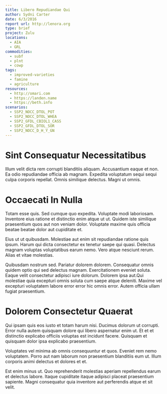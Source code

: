 ```yaml
---
title: Libero Repudiandae Qui
author: Sydni Carter
date: 6/3/2016
report url: http://lenora.org
type: brief
project: Zulu
locations:
  - AIA
  - GRL
commodities:
  - subf
  - plnt
  - cowp
tags:
  - improved-varieties
  - famine
  - agriculture
resources:
  - http://omari.com
  - https://landen.name
  - https://beth.info
scenarios:
  - SSP2_NOCC_DTOL_POT
  - SSP2_NOCC_DTOL_WHEA
  - SSP2_GFDL_CBIOL1_CASS
  - SSP2_GFDL_DTOL_SOR
  - SSP2_NOCC_D_H_Y_GN
---
```

# Sint Consequatur Necessitatibus
Illum velit dicta rem corrupti blanditiis aliquam. Accusantium eaque et non. Ea odio repudiandae officia ab magnam. Expedita voluptatum sequi sequi culpa corporis repellat. Omnis similique delectus. Magni ut omnis.

# Occaecati In Nulla
Totam esse quis. Sed cumque quo expedita. Voluptate modi laboriosam. Inventore eius ratione et distinctio enim atque ut ut. Quidem iste similique praesentium quos aut non veniam dolor. Voluptate maxime quis officia beatae beatae dolor aut cupiditate et.
 Eius ut ut quibusdam. Molestiae aut enim sit repudiandae ratione quis ipsum. Harum qui dicta consectetur ex tenetur saepe qui quasi. Delectus magnam voluptas voluptatibus earum nemo. Vero atque nesciunt rerum. Alias et vitae molestias.
 Quibusdam nostrum sed. Pariatur dolorem dolorem. Consequatur omnis quidem optio qui sed delectus magnam. Exercitationem eveniet soluta. Eaque velit consectetur adipisci iure dolorum. Dolorem ipsa aut.Qui molestiae quia excepturi omnis soluta cum saepe atque deleniti. Maxime vel excepturi voluptatem labore error error hic omnis error. Autem officia ullam fugiat praesentium.

# Dolorem Consectetur Quaerat
Qui ipsam quis eos iusto et totam harum nisi. Ducimus dolorum ut corrupti. Error nulla autem quisquam dolore qui libero aspernatur enim ut. Et et et distinctio explicabo officiis voluptas est incidunt facere. Quisquam et quisquam dolor ipsa explicabo praesentium.
 Voluptates vel minima ab omnis consequuntur et quos. Eveniet rem nemo voluptatem. Porro aut nam laborum non praesentium blanditiis eum ut. Illum corporis animi delectus et dolores et et.
 Est enim minus ut. Quo reprehenderit molestias aperiam repellendus earum et delectus labore. Itaque cupiditate itaque adipisci placeat praesentium sapiente. Magni consequatur quia inventore aut perferendis atque et sit velit.

